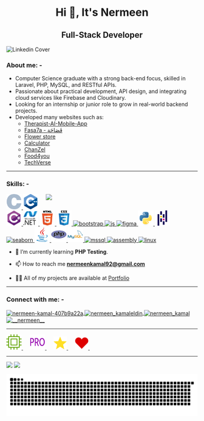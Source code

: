 
<h1 align="center">Hi 👋, It's Nermeen</h1>
<h2 align="center">  Full-Stack Developer</h2>

<div align="left">
  <img src="https://github.com/user-attachments/assets/10545735-f600-40af-92eb-0b2183e07c9a" alt="Linkedin Cover" />
</div>

### About me: -
* Computer Science graduate with a strong back-end focus, skilled in Laravel, PHP, MySQL, and RESTful APIs.
* Passionate about practical development, API design, and integrating cloud services like Firebase and Cloudinary.
* Looking for an internship or junior role to grow in real-world backend projects.
* Developed many websites such as:
  - [Therapist-AI-Mobile-App](https://github.com/NermeenKamal/Therapist-AI-MobileApp)
  - [Fasa7a - فَصَاحَة](https://nermeenkamal.github.io/Fasa7a/)
  - [Flower store](https://nermeenkamal.github.io/Flower-Store-FrontEnd/)
  - [Calculator](https://nermeenkamal.github.io/Calculator/)
  - [ChanZel](https://nermeenkamal.github.io/Ecommerce-Website-ChanZel/)
  - [Food4you](https://nermeenkamal.github.io/Food4you/)
  - [TechVerse](https://nermeenkamal.github.io/TechVerse/)

----------------------------------------------------------------------------------------------------------------------------
### Skills: -


<img align="right" src='https://th.bing.com/th/id/R.21116158daaeb1459b4ec0758505e1ad?rik=ymQdzmyYITrBnQ&pid=ImgRaw&r=0' width=400px>


<p align="left"> 
  <a href="https://en.wikipedia.org/wiki/C_(programming_language)" target="_blank" rel="noreferrer"> 
    <img src="https://raw.githubusercontent.com/devicons/devicon/master/icons/c/c-original.svg" alt="c" width="40" height="40"/> 
  </a>
  <a href="https://www.w3schools.com/cpp/" target="_blank" rel="noreferrer"> 
    <img src="https://raw.githubusercontent.com/devicons/devicon/master/icons/cplusplus/cplusplus-original.svg" alt="cplusplus" width="40" height="40"/> 
  </a>
  <a href="https://www.w3schools.com/cs/" target="_blank" rel="noreferrer"> 
    <img src="https://raw.githubusercontent.com/devicons/devicon/master/icons/csharp/csharp-original.svg" alt="csharp" width="40" height="40"/>
  </a> 
  <a href="https://dotnet.microsoft.com/" target="_blank" rel="noreferrer"> 
    <img src="https://raw.githubusercontent.com/devicons/devicon/master/icons/dot-net/dot-net-original-wordmark.svg" alt="dotnet" width="40" height="40"/>
  </a>
  <a href="https://www.w3.org/html/" target="_blank" rel="noreferrer"> 
    <img src="https://raw.githubusercontent.com/devicons/devicon/master/icons/html5/html5-original-wordmark.svg" alt="html5" width="40" height="40"/> 
  </a>  
  <a href="https://www.w3schools.com/css/" target="_blank" rel="noreferrer"> 
    <img src="https://raw.githubusercontent.com/devicons/devicon/master/icons/css3/css3-original-wordmark.svg" alt="css3" width="40" height="40"/> 
  </a> 
  <a href="https://getbootstrap.com" target="_blank" rel="noreferrer"> 
    <img src="https://upload.wikimedia.org/wikipedia/commons/thumb/b/b2/Bootstrap_logo.svg/2560px-Bootstrap_logo.svg.png" alt="bootstrap" width="40" height="40"/>
  </a>
  <a href="https://www.w3schools.com/js/default.asp" target="_blank" rel="noreferrer"> 
    <img src="https://upload.wikimedia.org/wikipedia/commons/thumb/9/99/Unofficial_JavaScript_logo_2.svg/1200px-Unofficial_JavaScript_logo_2.svg.png" alt="js" width="33" height="33"/>
  </a>
  <a href="https://www.figma.com/" target="_blank" rel="noreferrer">
    <img src="https://www.vectorlogo.zone/logos/figma/figma-icon.svg" alt="figma" width="40" height="40"/> 
  </a>
  <a href="https://www.python.org" target="_blank" rel="noreferrer"> 
    <img src="https://raw.githubusercontent.com/devicons/devicon/master/icons/python/python-original.svg" alt="python" width="40" height="40"/> 
  </a>
  <a href="https://pandas.pydata.org/" target="_blank" rel="noreferrer"> 
    <img src="https://raw.githubusercontent.com/devicons/devicon/2ae2a900d2f041da66e950e4d48052658d850630/icons/pandas/pandas-original.svg" alt="pandas" width="40" height="40"/> 
  </a> 
  <a href="https://seaborn.pydata.org/" target="_blank" rel="noreferrer">
    <img src="https://seaborn.pydata.org/_images/logo-mark-lightbg.svg" alt="seaborn" width="40" height="40"/> 
  </a> 
  <a href="https://www.java.com" target="_blank" rel="noreferrer"> 
    <img src="https://raw.githubusercontent.com/devicons/devicon/master/icons/java/java-original.svg" alt="java" width="40" height="40"/> 
  </a>
  <a href="https://www.php.net" target="_blank" rel="noreferrer"> 
    <img src="https://raw.githubusercontent.com/devicons/devicon/master/icons/php/php-original.svg" alt="php" width="40" height="40"/> 
  </a>
  <a href="https://www.mysql.com/" target="_blank" rel="noreferrer"> 
    <img src="https://raw.githubusercontent.com/devicons/devicon/master/icons/mysql/mysql-original-wordmark.svg" alt="mysql" width="40" height="40"/> 
  </a>
  <a href="https://www.microsoft.com/en-us/sql-server" target="_blank" rel="noreferrer">
    <img src="https://www.svgrepo.com/show/303229/microsoft-sql-server-logo.svg" alt="mssql" width="40" height="40"/> 
  </a> 
  <a href="https://en.wikipedia.org/wiki/X86_assembly_language" target="_blank" rel="noreferrer"> 
    <img src="https://cdn.hackr.io/uploads/topics/1507565940Mt96nRTIF8.png" alt="assembly" width="40" height="40"/> 
  </a>
  <a href="https://en.wikipedia.org/wiki/Linux" target="_blank" rel="noreferrer"> 
    <img src="https://upload.wikimedia.org/wikipedia/commons/3/35/Tux.svg" alt="linux" width="40" height="40"/> 
  </a>
</p>
  
- 🌱 I’m currently learning **PHP Testing**.
  
- 📫 How to reach me **nermeenkamal92@gmail.com**

- 👨‍💻 All of my projects are available at [Portfolio](https://nermeenkamal.github.io/Portfolio/)
----------------------------------------------------------------------------------------------------------------------------

<h3 align="left">Connect with me: -</h3>
<p align="left">
  <a href="https://www.linkedin.com/in/nirmn-kamal" target="blank">
    <img align="center" src="https://raw.githubusercontent.com/rahuldkjain/github-profile-readme-generator/master/src/images/icons/Social/linked-in-alt.svg" alt="nermeen-kamal-407b9a22a" height="30" width="40" />
  </a>
  <a href="https://instagram.com/nermeen_kamaleldin" target="blank">
    <img align="center" src="https://raw.githubusercontent.com/rahuldkjain/github-profile-readme-generator/master/src/images/icons/Social/instagram.svg" alt="nermeen_kamaleldin" height="30" width="40" />
  </a>
  <a href="https://www.behance.net/nermeen_kamal" target="blank">
    <img align="center" src="https://raw.githubusercontent.com/rahuldkjain/github-profile-readme-generator/master/src/images/icons/Social/behance.svg" alt="nermeen_kamal" height="30" width="40" />
  </a>
  <a href="https://codeforces.com/profile/__nermeen__" target="blank">
    <img align="center" src="https://raw.githubusercontent.com/rahuldkjain/github-profile-readme-generator/master/src/images/icons/Social/codeforces.svg" alt="__nermeen__" height="30" width="40" />
  </a>
</p>

----------------------------------------------------------------------------------------------------------------------------

<a href='https://docs.github.com/en/developers'>
  <img src='https://raw.githubusercontent.com/acervenky/animated-github-badges/master/assets/devbadge.gif' width='40' height='40'>
</a> 
<a href='https://github.com/pricing'>
  <img src='https://raw.githubusercontent.com/acervenky/animated-github-badges/master/assets/pro.gif' width='40' height='40'>
</a> 
<a href='https://stars.github.com/'>
  <img src='https://raw.githubusercontent.com/acervenky/animated-github-badges/master/assets/starbadge.gif' width='35' height='35'>
</a> 
<a href='https://docs.github.com/en/github/supporting-the-open-source-community-with-github-sponsors'>
  <img src='https://raw.githubusercontent.com/acervenky/animated-github-badges/master/assets/sponsorbadge.gif' width='35' height='35'>
</a> 

-------------------------------------------

<p float="left">
  <img src="https://wakatime.com/share/@nrmn33/3aa71efe-2256-4469-80dc-1967e2b1afff.svg" width=600px/>
  <img src="https://wakatime.com/share/@nrmn33/a1c30c9d-aeab-4dc3-b2ef-36dd5ec30f27.svg" width=600px/>
</p>

<img src="https://github.com/NermeenKamal/NermeenKamal/blob/main/dist/github-snake-dark.svg" width=1260px>
